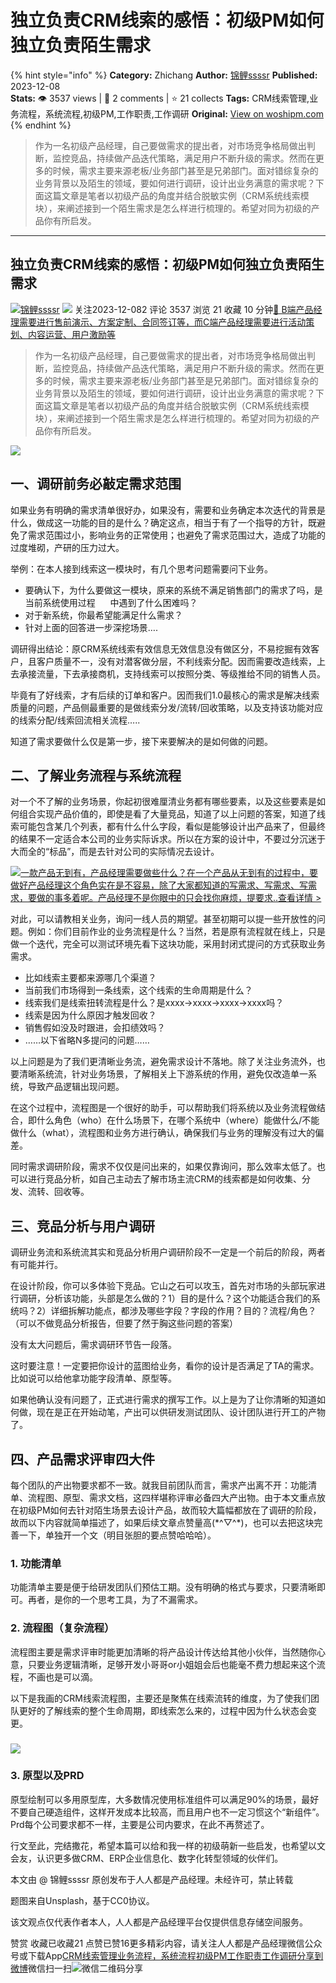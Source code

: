 # 独立负责CRM线索的感悟：初级PM如何独立负责陌生需求
{% hint style="info" %}
**Category:** Zhichang
**Author:** [锦鲤ssssr](https://www.woshipm.com/u/917593)
**Published:** 2023-12-08  
**Stats:** 👁️ 3537 views | 💬 2 comments | ⭐ 21 collects
**Tags:** CRM线索管理,业务流程，系统流程,初级PM,工作职责,工作调研
**Original:** [View on woshipm.com](https://www.woshipm.com/zhichang/5955672.html)
{% endhint %}
> 作为一名初级产品经理，自己要做需求的提出者，对市场竞争格局做出判断，监控竞品，持续做产品迭代策略，满足用户不断升级的需求。然而在更多的时候，需求主要来源老板/业务部门甚至是兄弟部门。面对错综复杂的业务背景以及陌生的领域，要如何进行调研，设计出业务满意的需求呢？下面这篇文章是笔者以初级产品的角度并结合脱敏实例（CRM系统线索模块），来阐述接到一个陌生需求是怎么样进行梳理的。希望对同为初级的产品你有所启发。

---

## 独立负责CRM线索的感悟：初级PM如何独立负责陌生需求

[![](https://static.woshipm.com/WX_U_201907_20190720214008_2011.jpg?imageView2/1/w/72/h/72/q/100)](https://www.woshipm.com/u/917593)[锦鲤ssssr](https://www.woshipm.com/u/917593) ![](https://static.woshipm.com/tag/1101_1@2x.png) 关注2023-12-082 评论 3537 浏览 21 收藏 10 分钟[🔗 B端产品经理需要进行售前演示、方案定制、合同签订等，而C端产品经理需要进行活动策划、内容运营、用户激励等](https://ke.qidianla.com/courses/bcpm)

> 作为一名初级产品经理，自己要做需求的提出者，对市场竞争格局做出判断，监控竞品，持续做产品迭代策略，满足用户不断升级的需求。然而在更多的时候，需求主要来源老板/业务部门甚至是兄弟部门。面对错综复杂的业务背景以及陌生的领域，要如何进行调研，设计出业务满意的需求呢？下面这篇文章是笔者以初级产品的角度并结合脱敏实例（CRM系统线索模块），来阐述接到一个陌生需求是怎么样进行梳理的。希望对同为初级的产品你有所启发。

![](https://image.woshipm.com/2023/07/07/4533b3e4-1c97-11ee-87d3-00163e0b5ff3.jpg)

## 一、调研前务必敲定需求范围

如果业务有明确的需求清单很好办，如果没有，需要和业务确定本次迭代的背景是什么，做成这一功能的目的是什么？确定这点，相当于有了一个指导的方针，既避免了需求范围过小，影响业务的正常使用；也避免了需求范围过大，造成了功能的过度堆砌，产研的压力过大。

举例：在本人接到线索这一模块时，有几个思考问题需要问下业务。

*   要确认下，为什么要做这一模块，原来的系统不满足销售部门的需求了吗，是当前系统使用过程      中遇到了什么困难吗？
*   对于新系统，你最希望能满足什么需求？
*   针对上面的回答进一步深挖场景….

调研得出结论：原CRM系统线索有效信息无效信息没有做区分，不易挖掘有效客户，且客户质量不一，没有对潜客做分层，不利线索分配。因而需要改造线索，上去承接流量，下去承接商机，支持线索可以按照分类、等级推给不同的销售人员。

毕竟有了好线索，才有后续的订单和客户。因而我们1.0最核心的需求是解决线索质量的问题，产品侧最重要的是做线索分发/流转/回收策略，以及支持该功能对应的线索分配/线索回流相关流程…..

知道了需求要做什么仅是第一步，接下来要解决的是如何做的问题。

## 二、了解业务流程与系统流程

对一个不了解的业务场景，你起初很难厘清业务都有哪些要素，以及这些要素是如何组合实现产品价值的，即使是看了大量竞品，知道了以上问题的答案，知道了线索可能包含某几个列表，都有什么什么字段，看似是能够设计出产品来了，但最终的结果不一定适合本公司的业务实际诉求。所以在方案的设计中，不要过分沉迷于大而全的“标品”，而是去针对公司的实际情况去设计。

[![](https://image.woshipm.com/2023/08/02/58dc678c-30e3-11ee-88e7-00163e0b5ff3.png)一款产品无到有，产品经理需要做些什么？在一个产品从无到有的过程中，要做好产品经理这个角色实在是不容易，除了大家都知道的写需求、写需求、写需求，要做的事多着呢。产品经理不是你眼中的只会找你麻烦，提要求..查看详情 >](https://ke.qidianla.com/courses/bcpm)

对此，可以请教相关业务，询问一线人员的期望。甚至初期可以提一些开放性的问题。例如：你们目前作业的业务流程是什么？当然，若是原有流程就在线上，只是做一个迭代，完全可以测试环境先看下这块功能，采用封闭式提问的方式获取业务需求。

*   比如线索主要都来源哪几个渠道？
*   当前我们市场得到一条线索，这个线索的生命周期是什么？
*   线索我们是线索扭转流程是什么？是xxxx→xxxx→xxxx→xxxx吗？
*   线索是因为什么原因才触发回收？
*   销售假如没及时跟进，会扣绩效吗？
*   ……以下省略N多提问的问题……

以上问题是为了我们更清晰业务流，避免需求设计不落地。除了关注业务流外，也要清晰系统流，针对业务场景，了解相关上下游系统的作用，避免仅改造单一系统，导致产品逻辑出现问题。

在这个过程中，流程图是一个很好的助手，可以帮助我们将系统以及业务流程做结合，即什么角色（who）在什么场景下，在哪个系统中（where）能做什么/不能做什么（what），流程图和业务方进行确认，确保我们与业务的理解没有过大的偏差。

同时需求调研阶段，需求不仅仅是问出来的，如果仅靠询问，那么效率太低了。也可以进行竞品分析，如自己主动去了解市场主流CRM的线索都是如何收集、分发、流转、回收等。

## 三、竞品分析与用户调研

调研业务流和系统流其实和竞品分析用户调研阶段不一定是一个前后的阶段，两者有可能并行。

在设计阶段，你可以多体验下竞品。它山之石可以攻玉，首先对市场的头部玩家进行调研，分析该功能，头部是怎么做的？1）目的是什么？这个功能适合我们的系统吗？2）详细拆解功能点，都涉及哪些字段？字段的作用？目的？流程/角色？（可以不做竞品分析报告，但要了然于胸这些问题的答案）

没有太大问题后，需求调研环节告一段落。

这时要注意！一定要把你设计的蓝图给业务，看你的设计是否满足了TA的需求。比如说可以给他拿功能字段清单、原型等。

如果他确认没有问题了，正式进行需求的撰写工作。以上是为了让你清晰的知道如何做，现在是正在开始动笔，产出可以供研发测试团队、设计团队进行开工的产物了。

## 四、产品需求评审四大件

每个团队的产出物要求都不一致。就我目前团队而言，需求产出离不开：功能清单、流程图、原型、需求文档，这四样堪称评审必备四大产出物。由于本文重点放在初级PM如何去针对陌生场景去设计产品，故而较大篇幅都放在了调研的阶段，故而以下内容就简单描述了，如果后续文章点赞量高(\*^▽^\*)，也可以去把这块完善一下，单独开一个文（明目张胆的要点赞哈哈哈）。

### 1\. 功能清单

功能清单主要是便于给研发团队们预估工期。没有明确的格式与要求，只要清晰即可。再者，是你的一个思考工具，为了不漏需求。

### 2\. 流程图（复杂流程）

流程图主要是需求评审时能更加清晰的将产品设计传达给其他小伙伴，当然随你心意，只要业务逻辑清晰，足够开发小哥哥or小姐姐会后也能毫不费力想起来这个流程，不画也是可以滴。

以下是我画的CRM线索流程图，主要还是聚焦在线索流转的维度，为了使我们团队更好的了解线索的整个生命周期，即线索怎么来的，过程中因为什么状态会变更。

### ![](https://image.woshipm.com/2023/12/08/9e38a5b4-956c-11ee-a941-00163e142b65.png)

### 3\. 原型以及PRD

原型绘制可以多用原型库，大多数情况使用标准组件可以满足90%的场景，最好不要自己硬造组件，这样开发成本比较高，而且用户也不一定习惯这个“新组件”。Prd每个公司要求都不一样，主要是公司内要求，在此不再赘述了。

行文至此，完结撒花，希望本篇可以给和我一样的初级萌新一些启发，也希望以文会友，认识更多做CRM、ERP企业信息化、数字化转型领域的伙伴们。

本文由 @ 锦鲤ssssr 原创发布于人人都是产品经理。未经许可，禁止转载

题图来自Unsplash，基于CC0协议。

该文观点仅代表作者本人，人人都是产品经理平台仅提供信息存储空间服务。

赞赏 收藏已收藏21 点赞已赞16更多精彩内容，请关注人人都是产品经理微信公众号或下载App[CRM线索管理](https://www.woshipm.com/tag/crm%e7%ba%bf%e7%b4%a2%e7%ae%a1%e7%90%86)[业务流程，系统流程](https://www.woshipm.com/tag/%e4%b8%9a%e5%8a%a1%e6%b5%81%e7%a8%8b%ef%bc%8c%e7%b3%bb%e7%bb%9f%e6%b5%81%e7%a8%8b)[初级PM](https://www.woshipm.com/tag/%e5%88%9d%e7%ba%a7pm)[工作职责](https://www.woshipm.com/tag/%e5%b7%a5%e4%bd%9c%e8%81%8c%e8%b4%a3)[工作调研](https://www.woshipm.com/tag/%e5%b7%a5%e4%bd%9c%e8%b0%83%e7%a0%94)[分享到微博](https://service.weibo.com/share/share.php?appkey=2775287854&title=独立负责CRM线索的感悟：初级PM如何独立负责陌生需求&url=https://www.woshipm.com/zhichang/5955672.html&pic=https://image.woshipm.com/2023/07/07/4533b3e4-1c97-11ee-87d3-00163e0b5ff3.jpg)微信扫一扫![微信二维码](https://api.pwmqr.com/qrcode/create/?url=https://www.woshipm.com/zhichang/5955672.html)分享
